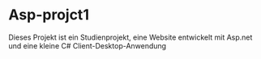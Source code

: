 # Asp-projct1

Dieses Projekt ist ein Studienprojekt, eine Website entwickelt mit Asp.net und eine kleine C# Client-Desktop-Anwendung
